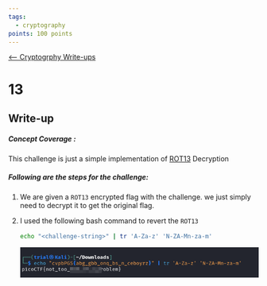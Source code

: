 ```yaml
---
tags:
  - cryptography
points: 100 points
---
```


[<-- Cryptogrphy Write-ups](../writeup-list.md)

# 13
## Write-up

##### Concept Coverage :
This challenge is just a simple implementation of [ROT13](https://en.wikipedia.org/wiki/ROT13) Decryption

##### Following are the steps for the challenge: 
1. We are given a `ROT13` encrypted flag with the challenge. we just simply need to decrypt it to get the original flag. 

2. I used the following bash command to revert the `ROT13`

    ```bash
    echo "<challenge-string>" | tr 'A-Za-z' 'N-ZA-Mn-za-m'
    ```

    ![flag](./assets/flag.png)